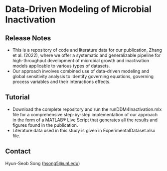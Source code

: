 # Data-Driven Modeling of Microbial Inactivation
## Release Notes
 - This is a repository of code and literature data for our publication, Zhang et al. (2022), where we offer a systematic and generalizable pipeline for high-throughput development of microbial growth and inactivation models applicable to various types of datasets.
 - Our approach involves combined use of data-driven modeling and global sensitivity analysis to identify governing equations, governing process variables and their interactions effects. 
## Tutorial
 - Download the complete repository and run the runDDM4Inactivation.mlx file for a comprehensive step-by-step implementation of our approach in the form of a MATLAB® Live Script that generates all the results and figures found in the publication. 
 - Literature data used in this study is given in ExperimentalDataset.xlsx file. 
## Contact
Hyun-Seob Song (hsong5@unl.edu)
